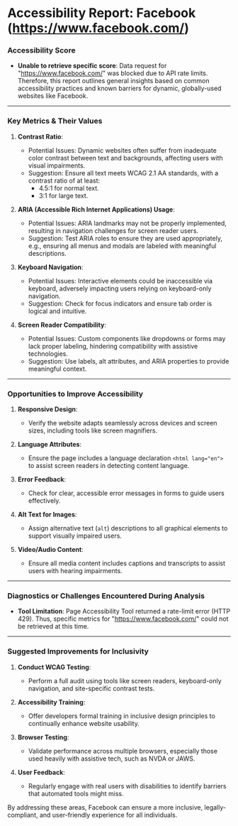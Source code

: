 # Accessibility Report: Facebook (https://www.facebook.com/)

### Accessibility Score
- **Unable to retrieve specific score**: Data request for "https://www.facebook.com/" was blocked due to API rate limits. Therefore, this report outlines general insights based on common accessibility practices and known barriers for dynamic, globally-used websites like Facebook.

---

### Key Metrics & Their Values
1. **Contrast Ratio**:
   - Potential Issues: Dynamic websites often suffer from inadequate color contrast between text and backgrounds, affecting users with visual impairments.
   - Suggestion: Ensure all text meets WCAG 2.1 AA standards, with a contrast ratio of at least:
     - 4.5:1 for normal text.
     - 3:1 for large text.

2. **ARIA (Accessible Rich Internet Applications) Usage**:
   - Potential Issues: ARIA landmarks may not be properly implemented, resulting in navigation challenges for screen reader users.
   - Suggestion: Test ARIA roles to ensure they are used appropriately, e.g., ensuring all menus and modals are labeled with meaningful descriptions.

3. **Keyboard Navigation**:
   - Potential Issues: Interactive elements could be inaccessible via keyboard, adversely impacting users relying on keyboard-only navigation.
   - Suggestion: Check for focus indicators and ensure tab order is logical and intuitive.

4. **Screen Reader Compatibility**:
   - Potential Issues: Custom components like dropdowns or forms may lack proper labeling, hindering compatibility with assistive technologies.
   - Suggestion: Use labels, alt attributes, and ARIA properties to provide meaningful context.

---

### Opportunities to Improve Accessibility
1. **Responsive Design**:
   - Verify the website adapts seamlessly across devices and screen sizes, including tools like screen magnifiers.

2. **Language Attributes**:
   - Ensure the page includes a language declaration `<html lang="en">` to assist screen readers in detecting content language.

3. **Error Feedback**:
   - Check for clear, accessible error messages in forms to guide users effectively.

4. **Alt Text for Images**:
   - Assign alternative text (`alt`) descriptions to all graphical elements to support visually impaired users.

5. **Video/Audio Content**:
   - Ensure all media content includes captions and transcripts to assist users with hearing impairments.

---

### Diagnostics or Challenges Encountered During Analysis
- **Tool Limitation**: Page Accessibility Tool returned a rate-limit error (HTTP 429). Thus, specific metrics for "https://www.facebook.com/" could not be retrieved at this time.

---

### Suggested Improvements for Inclusivity
1. **Conduct WCAG Testing**:
   - Perform a full audit using tools like screen readers, keyboard-only navigation, and site-specific contrast tests.
   
2. **Accessibility Training**:
   - Offer developers formal training in inclusive design principles to continually enhance website usability.

3. **Browser Testing**:
   - Validate performance across multiple browsers, especially those used heavily with assistive tech, such as NVDA or JAWS.

4. **User Feedback**:
   - Regularly engage with real users with disabilities to identify barriers that automated tools might miss.

By addressing these areas, Facebook can ensure a more inclusive, legally-compliant, and user-friendly experience for all individuals.